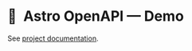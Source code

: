 # 🚀  Astro OpenAPI — Demo

See [project documentation](https://github.com/JulianCataldo/astro-openapi/README.md).
